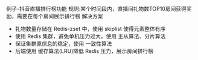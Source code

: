 

例子-抖音直播排行榜功能
规则:某个时间段内，直播间礼物数TOP10房间获得奖励，需要在每个房间展示排行榜
解决方案
- 礼物数量存储在 Redis-zset 中，使用 skiplist 使得元素整体有序
- 使用 Redis 集群，避免单机压力过大，使用 主从算法、分片算法
- 保证集群原信息的稳定，使用 一致性算法
- 后端使用 缓存算法(LRU)降低 Redis 压力，展示房间排行榜
